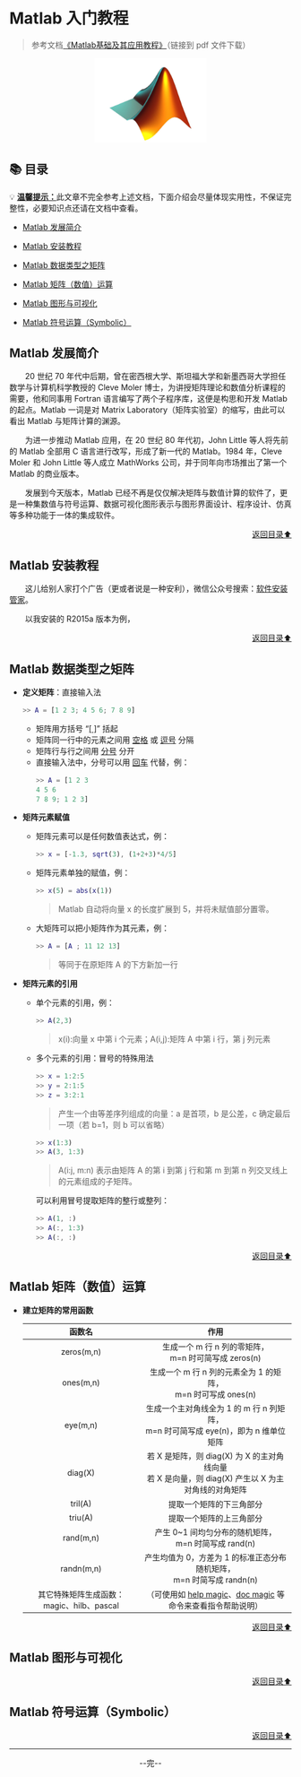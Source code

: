 # Matlab 入门教程
> 参考文档[《Matlab基础及其应用教程》](docs/Matlab%E5%9F%BA%E7%A1%80%E5%8F%8A%E5%85%B6%E5%BA%94%E7%94%A8%E6%95%99%E7%A8%8B.pdf)（链接到 pdf 文件下载）

<div align="center">
    <img src="pics/titlepic.jpg" width="200">
</div>

## 📚 目录

💡 [**温馨提示：**](#welcome)此文章不完全参考上述文档，下面介绍会尽量体现实用性，不保证完整性，必要知识点还请在文档中查看。

+ [Matlab 发展简介](#matlab-发展简介)

+ [Matlab 安装教程](#matlab-安装教程)

+ [Matlab 数据类型之矩阵](#matlab-数据类型之矩阵)

+ [Matlab 矩阵（数值）运算](#matlab-矩阵数值运算)

+ [Matlab 图形与可视化](#matlab-图形与可视化)

+ [Matlab 符号运算（Symbolic）](#matlab-符号运算symbolic)

## Matlab 发展简介

&emsp;&emsp;20 世纪 70 年代中后期，曾在密西根大学、斯坦福大学和新墨西哥大学担任数学与计算机科学教授的 Cleve Moler 博士，为讲授矩阵理论和数值分析课程的需要，他和同事用 Fortran 语言编写了两个子程序库，这便是构思和开发 Matlab 的起点。Matlab 一词是对 Matrix Laboratory（矩阵实验室）的缩写，由此可以看出 Matlab 与矩阵计算的渊源。

&emsp;&emsp;为进一步推动 Matlab 应用，在 20 世纪 80 年代初，John Little 等人将先前的 Matlab 全部用 C 语言进行改写，形成了新一代的 Matlab。1984 年，Cleve Moler 和 John Little 等人成立 MathWorks 公司，并于同年向市场推出了第一个 Matlab 的商业版本。

&emsp;&emsp;发展到今天版本，Matlab 已经不再是仅仅解决矩阵与数值计算的软件了，更是一种集数值与符号运算、数据可视化图形表示与图形界面设计、程序设计、仿真等多种功能于一体的集成软件。

<div align="right">
    <a href="#-目录">返回目录⬆</a>
</div>

## Matlab 安装教程

&emsp;&emsp;这儿给别人家打个广告（更或者说是一种安利），微信公众号搜索：[软件安装管家](#welcome)。

&emsp;&emsp;以我安装的 R2015a 版本为例，

<div align="right">
    <a href="#-目录">返回目录⬆</a>
</div>

## Matlab 数据类型之矩阵

+ **定义矩阵**：直接输入法

    ```matlab
    >> A = [1 2 3; 4 5 6; 7 8 9]
    ```

    + 矩阵用方括号 “[[ ]](#welcome)” 括起
    + 矩阵同一行中的元素之间用 [空格](#welcome) 或 [逗号](#welcome) 分隔
    + 矩阵行与行之间用 [分号](#welcome) 分开
    + 直接输入法中，分号可以用 [回车](#welcome) 代替，例：
        ```matlab
        >> A = [1 2 3
        4 5 6
        7 8 9; 1 2 3]
        ```

+ **矩阵元素赋值**

    + 矩阵元素可以是任何数值表达式，例：
        ```matlab
        >> x = [-1.3, sqrt(3), (1+2+3)*4/5]
        ```
    
    + 矩阵元素单独的赋值，例：
        ```matlab
        >> x(5) = abs(x(1))
        ```
        > Matlab 自动将向量 x 的长度扩展到 5，并将未赋值部分置零。

    + 大矩阵可以把小矩阵作为其元素，例：
        ```matlab
        >> A = [A ; 11 12 13]
        ```
        > 等同于在原矩阵 A 的下方新加一行 

+ **矩阵元素的引用**

    + 单个元素的引用，例：
        ```matlab
        >> A(2,3)
        ```
        > x(i):向量 x 中第 i 个元素；A(i,j):矩阵 A 中第 i 行，第 j 列元素

    + 多个元素的引用：冒号的特殊用法
        ```matlab
        >> x = 1:2:5
        >> y = 2:1:5
        >> z = 3:2:1 
        ```
        > 产生一个由等差序列组成的向量：a 是首项，b 是公差，c 确定最后一项（若 b=1，则 b 可以省略）

        ```matlab
        >> x(1:3)
        >> A(3, 1:3)
        ```
        > A(i:j, m:n) 表示由矩阵 A 的第 i 到第 j 行和第 m 到第 n 列交叉线上的元素组成的子矩阵。

        可以利用冒号提取矩阵的整行或整列：
        ```matlab
        >> A(1, :)
        >> A(:, 1:3)
        >> A(:, :)
        ```

<div align="right">
    <a href="#-目录">返回目录⬆</a>
</div>

## Matlab 矩阵（数值）运算

+ **建立矩阵的常用函数**

    |函数名|作用|
    |:--:|:--:|
    |zeros(m,n)|生成一个 m 行 n 列的零矩阵，<br>m=n 时可简写成 zeros(n)|
    |ones(m,n)|生成一个 m 行 n 列的元素全为 1 的矩阵，<br>m=n 时可写成 ones(n)|
    |eye(m,n)|生成一个主对角线全为 1 的 m 行 n 列矩阵，<br>m=n 时可简写成 eye(n)，即为 n 维单位矩阵|
    |diag(X)|若 X 是矩阵，则 diag(X) 为 X 的主对角线向量<br>若 X 是向量，则 diag(X) 产生以 X 为主对角线的对角矩阵|
    |tril(A)|提取一个矩阵的下三角部分|
    |triu(A)|提取一个矩阵的上三角部分|
    |rand(m,n)|产生 0~1 间均匀分布的随机矩阵，<br>m=n 时简写成 rand(n)|
    |randn(m,n)|产生均值为 0，方差为 1 的标准正态分布随机矩阵，<br>m=n 时简写成 randn(n)|
    |其它特殊矩阵生成函数：magic、hilb、pascal|（可使用如 [help magic](#welcome)、[doc magic](#welcome) 等命令来查看指令帮助说明）|


<div align="right">
    <a href="#-目录">返回目录⬆</a>
</div>

## Matlab 图形与可视化

<div align="right">
    <a href="#-目录">返回目录⬆</a>
</div>

## Matlab 符号运算（Symbolic）

<div align="right">
    <a href="#-目录">返回目录⬆</a>
</div>

<div align="center">
    <hr>--完--
</div>
